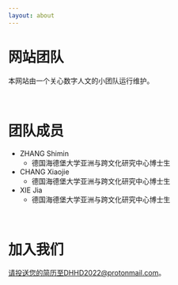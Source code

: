 ```yaml
---
layout: about
---
```


# 网站团队
本网站由一个关心数字人文的小团队运行维护。

<br/>

# 团队成员
* ZHANG Shimin
  * 德国海德堡大学亚洲与跨文化研究中心博士生
* CHANG Xiaojie
  * 德国海德堡大学亚洲与跨文化研究中心博士生
* XIE Jia
  * 德国海德堡大学亚洲与跨文化研究中心博士生


<br/>

# 加入我们
请投送您的简历至DHHD2022@protonmail.com。